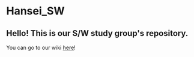 # Hansei_SW

<h2>Hello! This is our S/W study group's repository.</h2>

You can go to our wiki [here](https://github.com/KimIl0207/Hansei_SW/wiki)!
